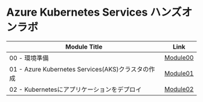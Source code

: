# Azure Kubernetes Services ハンズオンラボ

|Module Title|Link|
|-------------|-------------|
|00 - 環境準備|[Module00](module00_ja.md)|
|01 - Azure Kubernetes Services(AKS)クラスタの作成|[Module01](module01_ja.md)|
|02 - Kubernetesにアプリケーションをデプロイ|[Module02](module02_ja.md)|
